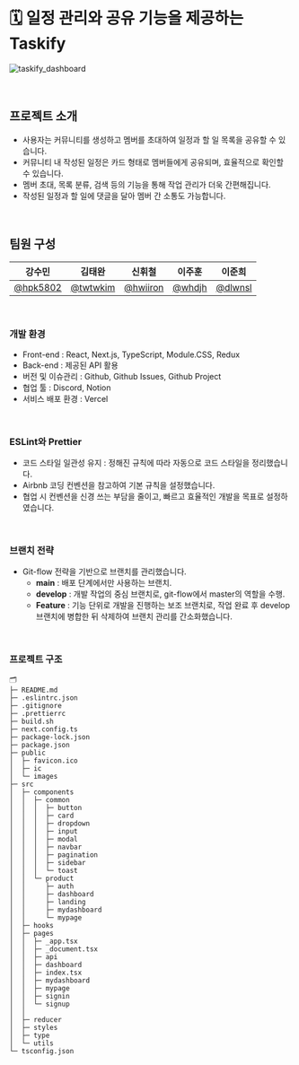 # 🗓️ 일정 관리와 공유 기능을 제공하는 Taskify

![taskify_dashboard](https://github.com/user-attachments/assets/c466c23c-54c8-4c6e-a510-ecc3a6375c3b)

<br>

## 프로젝트 소개

- 사용자는 커뮤니티를 생성하고 멤버를 초대하여 일정과 할 일 목록을 공유할 수 있습니다.
- 커뮤니티 내 작성된 일정은 카드 형태로 멤버들에게 공유되며, 효율적으로 확인할 수 있습니다.
- 멤버 초대, 목록 분류, 검색 등의 기능을 통해 작업 관리가 더욱 간편해집니다.
- 작성된 일정과 할 일에 댓글을 달아 멤버 간 소통도 가능합니다.

<br>

## 팀원 구성

|               **강수민**               |               **김태완**               |               **신휘철**               |             **이주훈**             |              **이준희**              |
| :------------------------------------: | :------------------------------------: | :------------------------------------: | :--------------------------------: | :----------------------------------: |
| [@hpk5802](https://github.com/hpk5802) | [@twtwkim](https://github.com/twtwkim) | [@hwiiron](https://github.com/hwiiron) | [@whdjh](https://github.com/whdjh) | [@dlwnsl](https://github.com/dlwnsl) |

<br>

### 개발 환경

- Front-end : React, Next.js, TypeScript, Module.CSS, Redux
- Back-end : 제공된 API 활용
- 버전 및 이슈관리 : Github, Github Issues, Github Project
- 협업 툴 : Discord, Notion
- 서비스 배포 환경 : Vercel

<br>

### ESLint와 Prettier

- 코드 스타일 일관성 유지 : 정해진 규칙에 따라 자동으로 코드 스타일을 정리했습니다.
- Airbnb 코딩 컨벤션을 참고하여 기본 규칙을 설정했습니다.
- 협업 시 컨벤션을 신경 쓰는 부담을 줄이고, 빠르고 효율적인 개발을 목표로 설정하였습니다.

<br>

### 브랜치 전략

- Git-flow 전략을 기반으로 브랜치를 관리했습니다.
  - **main** : 배포 단계에서만 사용하는 브랜치.
  - **develop** : 개발 작업의 중심 브랜치로, git-flow에서 master의 역할을 수행.
  - **Feature** : 기능 단위로 개발을 진행하는 보조 브랜치로, 작업 완료 후 develop 브랜치에 병합한 뒤 삭제하여 브랜치 관리를 간소화했습니다.

<br>

### 프로젝트 구조

```
🗂️
├─ README.md
├─ .eslintrc.json
├─ .gitignore
├─ .prettierrc
├─ build.sh
├─ next.config.ts
├─ package-lock.json
├─ package.json
├─ public
│  ├─ favicon.ico
│  ├─ ic
│  └─ images
├─ src
│  ├─ components
│  │  ├─ common
│  │  │  ├─ button
│  │  │  ├─ card
│  │  │  ├─ dropdown
│  │  │  ├─ input
│  │  │  ├─ modal
│  │  │  ├─ navbar
│  │  │  ├─ pagination
│  │  │  ├─ sidebar
│  │  │  └─ toast
│  │  └─ product
│  │     ├─ auth
│  │     ├─ dashboard
│  │     ├─ landing
│  │     ├─ mydashboard
│  │     └─ mypage
│  ├─ hooks
│  ├─ pages
│  │  ├─ _app.tsx
│  │  ├─ _document.tsx
│  │  ├─ api
│  │  ├─ dashboard
│  │  ├─ index.tsx
│  │  ├─ mydashboard
│  │  ├─ mypage
│  │  ├─ signin
│  │  └─ signup
│  │
│  ├─ reducer
│  ├─ styles
│  ├─ type
│  └─ utils
└─ tsconfig.json
```

